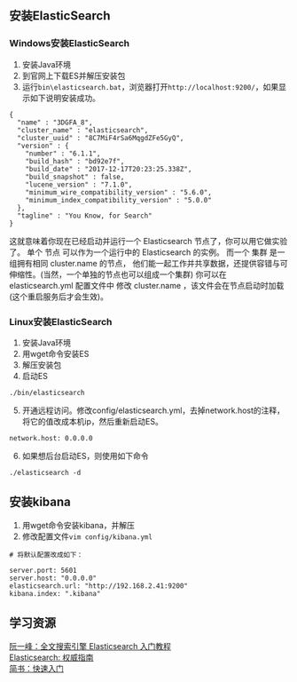 ## 安装ElasticSearch
### Windows安装ElasticSearch
1. 安装Java环境
2. 到官网上下载ES并解压安装包
3. 运行`bin\elasticsearch.bat`，浏览器打开`http://localhost:9200/`，如果显示如下说明安装成功。
```
{
  "name" : "3DGFA_8",
  "cluster_name" : "elasticsearch",
  "cluster_uuid" : "8C7MiF4rSa6MqgdZFe5GyQ",
  "version" : {
    "number" : "6.1.1",
    "build_hash" : "bd92e7f",
    "build_date" : "2017-12-17T20:23:25.338Z",
    "build_snapshot" : false,
    "lucene_version" : "7.1.0",
    "minimum_wire_compatibility_version" : "5.6.0",
    "minimum_index_compatibility_version" : "5.0.0"
  },
  "tagline" : "You Know, for Search"
}
```
这就意味着你现在已经启动并运行一个 Elasticsearch 节点了，你可以用它做实验了。 单个 节点 可以作为一个运行中的 Elasticsearch 的实例。 而一个 集群 是一组拥有相同 cluster.name 的节点， 他们能一起工作并共享数据，还提供容错与可伸缩性。(当然，一个单独的节点也可以组成一个集群) 你可以在 elasticsearch.yml 配置文件中 修改 cluster.name ，该文件会在节点启动时加载 (这个重启服务后才会生效)。

### Linux安装ElasticSearch
1. 安装Java环境
2. 用wget命令安装ES
3. 解压安装包
4. 启动ES
```
./bin/elasticsearch
```
5. 开通远程访问。修改config/elasticsearch.yml，去掉network.host的注释，将它的值改成本机ip，然后重新启动ES。
```
network.host: 0.0.0.0
```
6. 如果想后台启动ES，则使用如下命令
```
./elasticsearch -d 
```

## 安装kibana
1. 用wget命令安装kibana，并解压
2. 修改配置文件`vim config/kibana.yml`
```
# 将默认配置改成如下：

server.port: 5601
server.host: "0.0.0.0"
elasticsearch.url: "http://192.168.2.41:9200"
kibana.index: ".kibana"
```

## 学习资源
[阮一峰：全文搜索引擎 Elasticsearch 入门教程](http://www.ruanyifeng.com/blog/2017/08/elasticsearch.html)  
[Elasticsearch: 权威指南](https://www.elastic.co/guide/cn/elasticsearch/guide/current/index.html)  
[简书：快速入门](https://www.jianshu.com/p/ddee872c69c1)

